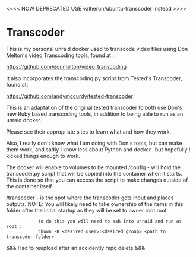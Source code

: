 <<<< NOW DEPRECATED USE valherun/ubuntu-transcoder instead >>>>

# Transcoder

This is my personal unraid docker used to transcode video files using Don Melton's
video Transcoding tools, found at :

https://github.com/donmelton/video_transcoding

It also incorporates the transcoding.py script from Tested's Transcoder,
found at: 

https://github.com/andymccurdy/tested-transcoder

This is an adaptation of the original tested transcoder to both use Don's new
Ruby based transcoding tools, in addition to being able to run as an unraid docker.

Please see their appropriate sites to learn what and how they work.

Also, I really don't know what I am doing with Don's tools, but can make them work, and
sadly I know less about Python and docker.. but hopefully I kicked things enough to work.

The docker will enable to volumes to be mounted
  /config - will hold the transcoder.py script that will be copied into the container
            when it starts. This is done so that you can access the script to make changes
            outside of the container itself
            
  /transcoder - is the spot where the transcoder gets input and places outputs.
                NOTE: You will likely need to take ownership of the items in this folder
                after the initial startup as they will be set to owner root:root
                
                to do this you will need to ssh into unraid and run as root :
                chown -R <desired user>:<desired group> <path to transcoder folder>


&&& Had to reupload after an accidently repo delete &&&
